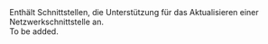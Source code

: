 <Namespace Name="Microsoft.Azure.Management.Network.Fluent.NetworkInterface.Update">
  <Docs>
    <summary>Enthält Schnittstellen, die Unterstützung für das Aktualisieren einer Netzwerkschnittstelle an.</summary> 
    <remarks>To be added.</remarks>
  </Docs>
</Namespace>
